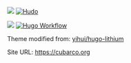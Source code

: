 [![](https://img.shields.io/badge/Cloudflare-F38020.svg?style=for-the-badge&logo=Cloudflare&logoColor=white)](https://cloudflare.com/)
[![Hudo](https://img.shields.io/badge/Hugo-FF4088.svg?style=for-the-badge&logo=Hugo&logoColor=white)](https://gohugo.io/)

[![](https://data.jsdelivr.com/v1/package/gh/cubarco/cubarco.github.io/badge?style=rounded)](https://www.jsdelivr.com/package/gh/cubarco/cubarco.github.io)
[![Hugo Workflow](https://github.com/cubarco/cubarco.github.io/actions/workflows/hugo.yml/badge.svg)](https://github.com/cubarco/cubarco.github.io/actions/workflows/hugo.yml/)

Theme modified from: [yihui/hugo-lithium](https://github.com/yihui/hugo-lithium)

Site URL: https://cubarco.org
